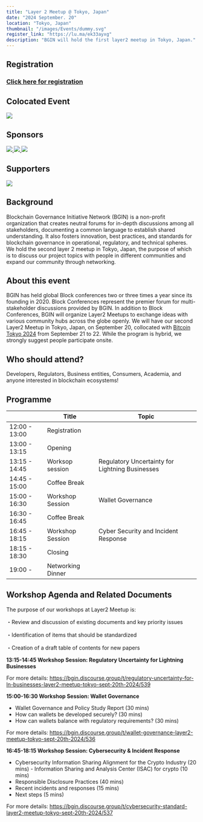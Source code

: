 ```yaml
---
title: "Layer 2 Meetup @ Tokyo, Japan"
date: "2024 September. 20"
location: "Tokyo, Japan"
thumbnail: "/images/Events/dummy.svg"
register_link: "https://lu.ma/ek33ayxg"
description: "BGIN will hold the first layer2 meetup in Tokyo, Japan."
---
```


## Registration

### <b style="color:red;">[Click here for registration](https://lu.ma/ek33ayxg)</b> ### 

## Colocated Event

<div class="events">
    <a href="https://bitcoinconference.tokyo/en/">
        <img src="/images/Events/BitcoinTokyo2024.jpg">
    </a>
</div>

## Sponsors

<div class="sponsors">
    <a href="https://www.garage.co.jp/en/">
        <img src="/images/Events/sponsor/DG.jpeg">
    </a>
    <a href="https://www.ginco.co.jp/en">
        <img src="/images/Events/sponsor/Ginco.jpeg">
    </a>
    <a href="https://fintechjapan.org/en/">
        <img src="/images/Events/sponsor/fintech_assoc_japan.jpg">
    </a>
</div>

## Supporters

<div class="sponsors">
    <a href="https://www.fsa.go.jp/en/">
        <img src="/images/Events/sponsor/JFSA.png">
    </a>
</div>

## Background

Blockchain Governance Initiative Network (BGIN) is a non-profit organization that creates neutral forums for in-depth discussions among all stakeholders, documenting a common language to establish shared understanding. It also fosters innovation, best practices, and standards for blockchain governance in operational, regulatory, and technical spheres. We hold the second layer 2 meetup in Tokyo, Japan, the purpose of which is to discuss our project topics with people in different communities and expand our community through networking. 

## About this event

​BGIN has held global Block conferences two or three times a year since its founding in 2020. Block Conferences represent the premier forum for multi-stakeholder discussions provided by BGIN. In addition to Block Conferences, BGIN will organize Layer2 Meetups to exchange ideas with various community hubs across the globe openly. We will have our second Layer2 Meetup in Tokyo, Japan, on September 20, collocated with [Bitcoin Tokyo 2024](https://bitcoinconference.tokyo/en/) from September 21 to 22. While the program is hybrid, we strongly suggest people participate onsite.

## ​Who should attend?

​Developers, Regulators, Business entities, Consumers, Academia, and anyone interested in blockchain ecosystems!

## Programme

|                     | Title                             | Topic                                |
| ------------------- | --------------------------------- | ------------------------------------ |
| 12:00 - 13:00       | Registration                      |                                      |
| 13:00 - 13:15       | Opening                           |                                      |
| 13:15 - 14:45       | Worksop session                   | Regulatory Uncertainty for Lightning Businesses|
| 14:45 - 15:00       | Coffee Break                      |                                      |
| 15:00 - 16:30       | Workshop Session                  | Wallet Governance                    |
| 16:30 - 16:45       | Coffee Break                      |                                      |
| 16:45 - 18:15       | Workshop Session                  | Cyber Security and Incident Response |
| 18:15 - 18:30       | Closing                           |                                      |
| 19:00 -             | Networking Dinner                 |                                      |

## Workshop Agenda and Related Documents

​The purpose of our workshops at Layer2 Meetup is:

・​Review and discussion of existing documents and key priority issues

​・Identification of items that should be standardized

​・Creation of a draft table of contents for new papers


<b>​13:15-14:45 Workshop Session: Regulatory Uncertainty for Lightning Businesses</b>


For more details: https://bgin.discourse.group/t/regulatory-uncertainty-for-ln-businesses-layer2-meetup-tokyo-sept-20th-2024/539


<b>​​15:00-16:30 Workshop Session: Wallet Governance</b>


- ​Wallet Governance and Policy Study Report (30 mins)
- ​How can wallets be developed securely? (30 mins)
- ​How can wallets balance with regulatory requirements? (30 mins)

For more details: https://bgin.discourse.group/t/wallet-governance-layer2-meetup-tokyo-sept-20th-2024/536


<b>​16:45-18:15 Workshop Session: Cybersecurity & Incident Response</b>


- Cybersecurity Information Sharing Alignment for the Crypto Industry (20 mins)
​- Information Sharing and Analysis Center (ISAC) for crypto (10 mins)
- ​Responsible Disclosure Practices (40 mins)
- ​Recent incidents and responses (15 mins)
- ​Next steps (5 mins)

For more details: ​https://bgin.discourse.group/t/cybersecurity-standard-layer2-meetup-tokyo-sept-20th-2024/537


